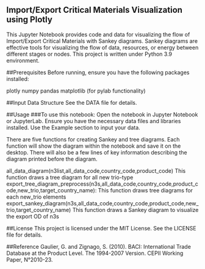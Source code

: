 ## Import/Export Critical Materials Visualization using Plotly
This Jupyter Notebook provides code and data for visualizing the flow of Import/Export Critical Materials with Sankey diagrams. Sankey diagrams are effective tools for visualizing the flow of data, resources, or energy between different stages or nodes. This project is written under Python 3.9 environment.

##Prerequisites
Before running, ensure you have the following packages installed:

plotly
numpy
pandas
matplotlib (for pylab functionality)


##Input Data Structure
See the DATA file for details. 

##Usage
###To use this notebook:
Open the notebook in Jupyter Notebook or JupyterLab.
Ensure you have the necessary data files and libraries installed.
Use the Example section to input your data. 

There are five functions for creating Sankey and tree diagrams. 
Each function will show the diagram within the notebook and save it on the desktop. 
There will also be a few lines of key information describing the diagram printed before the diagram. 

all_data_diagram(n3list,all_data_code,country_code,product_code)
    This function draws a tree diagram for all new trio-type 
export_tree_diagram_preprocess(n3s,all_data_code,country_code,product_code,new_trio,target_country_name):
    This function draws tree diagrams for each new_trio elements
export_sankey_diagram(n3s,all_data_code,country_code,product_code,new_trio,target_country_name)
    This function draws a Sankey diagram to visualize the export OD of n3s

##License
This project is licensed under the MIT License. See the LICENSE file for details.

##Reference
Gaulier, G. and Zignago, S. (2010). BACI: International Trade Database at the Product Level. The 1994-2007 Version. CEPII Working Paper, N°2010-23.

